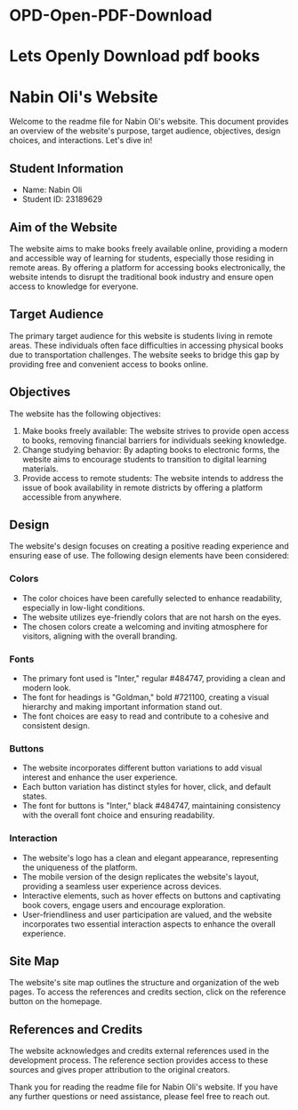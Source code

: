 # OPD-Open-PDF-Download
Lets Openly Download pdf books
======================================================================================
# Nabin Oli's Website

Welcome to the readme file for Nabin Oli's website. This document provides an overview of the website's purpose, target audience, objectives, design choices, and interactions. Let's dive in!

## Student Information

- Name: Nabin Oli
- Student ID: 23189629

## Aim of the Website

The website aims to make books freely available online, providing a modern and accessible way of learning for students, especially those residing in remote areas. By offering a platform for accessing books electronically, the website intends to disrupt the traditional book industry and ensure open access to knowledge for everyone.

## Target Audience

The primary target audience for this website is students living in remote areas. These individuals often face difficulties in accessing physical books due to transportation challenges. The website seeks to bridge this gap by providing free and convenient access to books online.

## Objectives

The website has the following objectives:

1. Make books freely available: The website strives to provide open access to books, removing financial barriers for individuals seeking knowledge.
2. Change studying behavior: By adapting books to electronic forms, the website aims to encourage students to transition to digital learning materials.
3. Provide access to remote students: The website intends to address the issue of book availability in remote districts by offering a platform accessible from anywhere.

## Design

The website's design focuses on creating a positive reading experience and ensuring ease of use. The following design elements have been considered:

### Colors

- The color choices have been carefully selected to enhance readability, especially in low-light conditions.
- The website utilizes eye-friendly colors that are not harsh on the eyes.
- The chosen colors create a welcoming and inviting atmosphere for visitors, aligning with the overall branding.

### Fonts

- The primary font used is "Inter," regular #484747, providing a clean and modern look.
- The font for headings is "Goldman," bold #721100, creating a visual hierarchy and making important information stand out.
- The font choices are easy to read and contribute to a cohesive and consistent design.

### Buttons

- The website incorporates different button variations to add visual interest and enhance the user experience.
- Each button variation has distinct styles for hover, click, and default states.
- The font for buttons is "Inter," black #484747, maintaining consistency with the overall font choice and ensuring readability.

### Interaction

- The website's logo has a clean and elegant appearance, representing the uniqueness of the platform.
- The mobile version of the design replicates the website's layout, providing a seamless user experience across devices.
- Interactive elements, such as hover effects on buttons and captivating book covers, engage users and encourage exploration.
- User-friendliness and user participation are valued, and the website incorporates two essential interaction aspects to enhance the overall experience.

## Site Map

The website's site map outlines the structure and organization of the web pages. To access the references and credits section, click on the reference button on the homepage.

## References and Credits

The website acknowledges and credits external references used in the development process. The reference section provides access to these sources and gives proper attribution to the original creators.

Thank you for reading the readme file for Nabin Oli's website. If you have any further questions or need assistance, please feel free to reach out.
